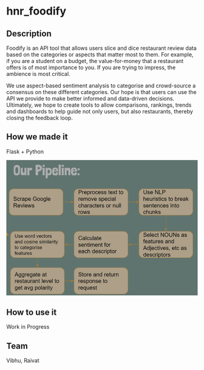 # hnr_foodify

## Description
Foodify is an API tool that allows users slice and dice restaurant review data based on the categories or aspects that matter most to them. 
For example, if you are a student on a budget, the value-for-money that a restaurant offers is of most importance to you.
If you are trying to impress, the ambience is most critical.

We use aspect-based sentiment analysis to categorise and crowd-source a consensus on these different categories. 
Our hope is that users can use the API we provide to make better informed and data-driven decisions.
Ultimately, we hope to create tools to allow comparisons, rankings, trends and dashboards to help guide not only users, but also restaurants, thereby closing the feedback loop.

## How we made it
Flask + Python

![flowchart](https://github.com/VibhuKrovvidi/hnr_foodify/blob/main/resources/flow.png)

## How to use it
Work in Progress

## Team
Vibhu, Raivat
